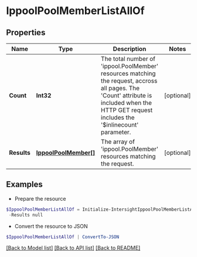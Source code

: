 # IppoolPoolMemberListAllOf
## Properties

Name | Type | Description | Notes
------------ | ------------- | ------------- | -------------
**Count** | **Int32** | The total number of &#39;ippool.PoolMember&#39; resources matching the request, accross all pages. The &#39;Count&#39; attribute is included when the HTTP GET request includes the &#39;$inlinecount&#39; parameter. | [optional] 
**Results** | [**IppoolPoolMember[]**](IppoolPoolMember.md) | The array of &#39;ippool.PoolMember&#39; resources matching the request. | [optional] 

## Examples

- Prepare the resource
```powershell
$IppoolPoolMemberListAllOf = Initialize-IntersightIppoolPoolMemberListAllOf  -Count null `
 -Results null
```

- Convert the resource to JSON
```powershell
$IppoolPoolMemberListAllOf | ConvertTo-JSON
```

[[Back to Model list]](../README.md#documentation-for-models) [[Back to API list]](../README.md#documentation-for-api-endpoints) [[Back to README]](../README.md)

